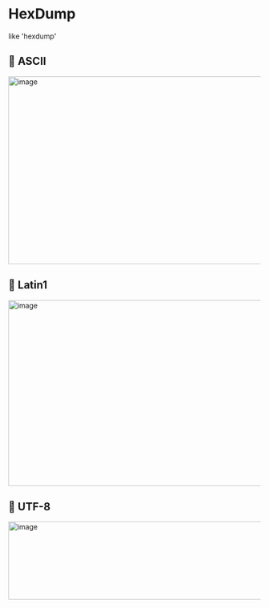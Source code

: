 # HexDump
like 'hexdump'

## 🔡 ASCII 
<img width="750" height="375" alt="image" src="https://github.com/user-attachments/assets/13189e4b-0d83-44d6-8b53-ff35512256cc" />

## 🔡 Latin1
<img width="752" height="371" alt="image" src="https://github.com/user-attachments/assets/30531cd5-e20e-4530-9316-9dba3fadb779" />

## 🔡 UTF-8
<img width="831" height="156" alt="image" src="https://github.com/user-attachments/assets/b1cdc14b-3c7f-4ecc-80a5-c6576ecb151a" />
